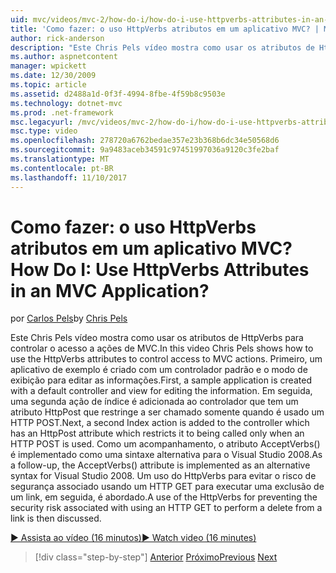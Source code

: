 ```yaml
---
uid: mvc/videos/mvc-2/how-do-i/how-do-i-use-httpverbs-attributes-in-an-mvc-application
title: 'Como fazer: o uso HttpVerbs atributos em um aplicativo MVC? | Microsoft Docs'
author: rick-anderson
description: "Este Chris Pels vídeo mostra como usar os atributos de HttpVerbs para controlar o acesso a ações de MVC. Primeiro, um aplicativo de exemplo é criado com um padrão co..."
ms.author: aspnetcontent
manager: wpickett
ms.date: 12/30/2009
ms.topic: article
ms.assetid: d2488a1d-0f3f-4994-8fbe-4f59b8c9503e
ms.technology: dotnet-mvc
ms.prod: .net-framework
msc.legacyurl: /mvc/videos/mvc-2/how-do-i/how-do-i-use-httpverbs-attributes-in-an-mvc-application
msc.type: video
ms.openlocfilehash: 278720a6762bedae357e23b368b6dc34e50568d6
ms.sourcegitcommit: 9a9483aceb34591c97451997036a9120c3fe2baf
ms.translationtype: MT
ms.contentlocale: pt-BR
ms.lasthandoff: 11/10/2017
---
```

<a name="how-do-i-use-httpverbs-attributes-in-an-mvc-application"></a><span data-ttu-id="9f80f-105">Como fazer: o uso HttpVerbs atributos em um aplicativo MVC?</span><span class="sxs-lookup"><span data-stu-id="9f80f-105">How Do I: Use HttpVerbs Attributes in an MVC Application?</span></span>
====================
<span data-ttu-id="9f80f-106">por [Carlos Pels](https://twitter.com/chrispels)</span><span class="sxs-lookup"><span data-stu-id="9f80f-106">by [Chris Pels](https://twitter.com/chrispels)</span></span>

<span data-ttu-id="9f80f-107">Este Chris Pels vídeo mostra como usar os atributos de HttpVerbs para controlar o acesso a ações de MVC.</span><span class="sxs-lookup"><span data-stu-id="9f80f-107">In this video Chris Pels shows how to use the HttpVerbs attributes to control access to MVC actions.</span></span> <span data-ttu-id="9f80f-108">Primeiro, um aplicativo de exemplo é criado com um controlador padrão e o modo de exibição para editar as informações.</span><span class="sxs-lookup"><span data-stu-id="9f80f-108">First, a sample application is created with a default controller and view for editing the information.</span></span> <span data-ttu-id="9f80f-109">Em seguida, uma segunda ação de índice é adicionada ao controlador que tem um atributo HttpPost que restringe a ser chamado somente quando é usado um HTTP POST.</span><span class="sxs-lookup"><span data-stu-id="9f80f-109">Next, a second Index action is added to the controller which has an HttpPost attribute which restricts it to being called only when an HTTP POST is used.</span></span> <span data-ttu-id="9f80f-110">Como um acompanhamento, o atributo AcceptVerbs() é implementado como uma sintaxe alternativa para o Visual Studio 2008.</span><span class="sxs-lookup"><span data-stu-id="9f80f-110">As a follow-up, the AcceptVerbs() attribute is implemented as an alternative syntax for Visual Studio 2008.</span></span> <span data-ttu-id="9f80f-111">Um uso do HttpVerbs para evitar o risco de segurança associado usando um HTTP GET para executar uma exclusão de um link, em seguida, é abordado.</span><span class="sxs-lookup"><span data-stu-id="9f80f-111">A use of the HttpVerbs for preventing the security risk associated with using an HTTP GET to perform a delete from a link is then discussed.</span></span>

[<span data-ttu-id="9f80f-112">&#9654; Assista ao vídeo (16 minutos)</span><span class="sxs-lookup"><span data-stu-id="9f80f-112">&#9654; Watch video (16 minutes)</span></span>](https://channel9.msdn.com/Blogs/ASP-NET-Site-Videos/how-do-i-use-httpverbs-attributes-in-an-mvc-application)

>[!div class="step-by-step"]
<span data-ttu-id="9f80f-113">[Anterior](how-do-i-work-with-model-binders-in-an-mvc-application.md)
[Próximo](mvc2-html-encoding.md)</span><span class="sxs-lookup"><span data-stu-id="9f80f-113">[Previous](how-do-i-work-with-model-binders-in-an-mvc-application.md)
[Next](mvc2-html-encoding.md)</span></span>
